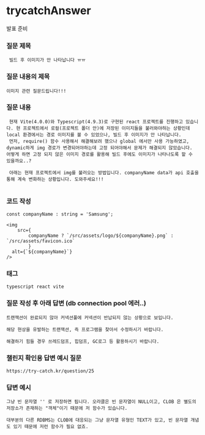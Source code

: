 # trycatchAnswer

발표 준비

### 질문 제목
```
 빌드 후 이미지가 안 나타납니다 ㅠㅠ
```

### 질문 내용의 제목
```
이미지 관련 질문드립니다!!!
```

### 질문 내용
```
 현재 Vite(4.0.0)와 Typescript(4.9.3)로 구현된 react 프로젝트를 진행하고 있습니다. 현 프로젝트에서 로컬(프로젝트 폴더 안)에 저장된 이미지들을 불러와야하는 상황인데 local 환경에서는 경로 이미지를 볼 수 있었으나, 빌드 후 이미지가 안 나타납니다.
 먼저, require() 함수 사용해서 해결해보려 했으나 global 에서만 사용 가능하였고, dynamic하게 img 경로가 변경되어야하는데 고정 되어야해서 문제가 해결되지 않았습니다. 어떻게 하면 고정 되지 않은 이미지 경로를 활용해 빌드 후에도 이미지가 나타나도록 할 수 있을까요..?

 아래는 현재 프로젝트에서 img를 불러오는 방법입니다. companyName data가 api 호출을 통해 계속 변화하는 상황입니다. 도와주세요!!!
 
```

### 코드 작성 
```
const companyName : string = 'Samsung';

<img
	src={
		companyName ? `/src/assets/logo/${companyName}.png` : `/src/assets/favicon.ico`
		}
  alt={`${companyName}`}
/>
```

### 태그
```
typescript react vite
```

### 질문 작성 후 아래 답변 (db connection pool 에러..)
```
트랜잭션이 완료되지 않아 커넥션풀에 커넥션이 반납되지 않는 상황으로 보입니다.

해당 현상을 유발하는 트랜잭션, 즉 프로그램을 찾아서 수정하시기 바랍니다.

해결하기 힘들 경우 쓰레드덤프, 힙덤프, GC로그 등 활용하시기 바랍니다.
```


### 챌린지 확인용 답변 예시 질문
```
https://try-catch.kr/question/25
```


### 답변 예시
```
그냥 빈 문자열 '' 로 저장하면 됩니다. 오라클은 빈 문자열이 NULL이고, CLOB 은 별도의 저장소가 존재하는 "객체"이기 때문에 저 함수가 있습니다.

대부분의 다른 RDBMS는 CLOB에 대응되는 그냥 문자열 유형인 TEXT가 있고, 빈 문자열 개념도 있기 때문에 저런 함수가 필요 없죠.
```
